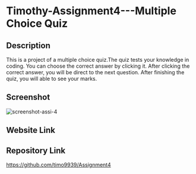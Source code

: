 # Timothy-Assignment4---Multiple Choice Quiz

## Description
This is a project of a multiple choice quiz.The quiz tests your knowledge in coding. You can choose the correct answer by clicking it. After clicking the correct answer, you will be direct to the next question. After finishing the quiz, you will able to see your marks.

## Screenshot
![screenshot-assi-4](/Screenshot-assi-4.PNG)

## Website Link


## Repository Link
https://github.com/timo9939/Assignment4